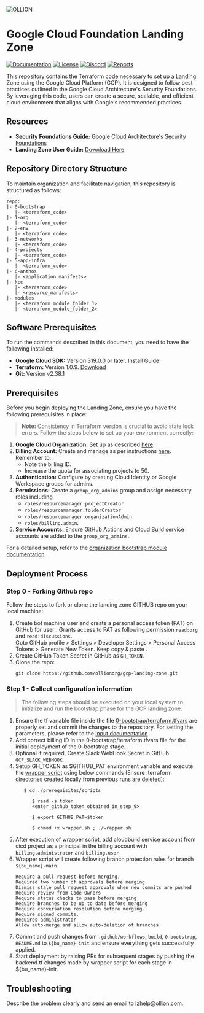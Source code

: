 
![OLLION](https://github.com/ollionorg/gcifi-lz/assets/88661454/464b63a2-b85b-4a82-a376-f11b72b639bf)

# Google Cloud Foundation Landing Zone

[![Documentation](https://img.shields.io/badge/Wiki-User_Guide-red?logo=read-the-docs)](https://github.com/ollionorg/gcp-landing-zone/wiki/User-Guide)
[![License](https://img.shields.io/badge/License-Apache_2.0-blue.svg)](https://opensource.org/licenses/Apache-2.0)
[![Discord](https://discordapp.com/api/guilds/1212635303412506694/widget.png?style=shield)](https://discord.gg/PCyyu2Xq)
[![Reports](https://img.shields.io/badge/Compliance_report-100%25-green.svg)](https://github.com/ollionorg/gcp-landing-zone/wiki/User-Guide#how-compliant-your-landing-zone-to-well-known-best-practices)


This repository contains the Terraform code necessary to set up a Landing Zone using the Google Cloud Platform (GCP). It is designed to follow best practices outlined in the Google Cloud Architecture's Security Foundations. By leveraging this code, users can create a secure, scalable, and efficient cloud environment that aligns with Google's recommended practices.

## Resources

- **Security Foundations Guide:** [Google Cloud Architecture's Security Foundations](https://cloud.google.com/architecture/security-foundations/using-example-terraform)
- **Landing Zone User Guide:** [Download Here](https://drive.google.com/file/d/1KY_WSmBY3_T5dyMH05WuYZ8siKpDDCZW/view?usp=sharing)

## Repository Directory Structure

To maintain organization and facilitate navigation, this repository is structured as follows:

```
repo:
|- 0-bootstrap
   |- <terraform_code>
|- 1-org
   |- <terraform_code>
|- 2-env
   |- <terraform_code>
|- 3-networks
   |- <terraform_code>
|- 4-projects
   |- <terraform_code>
|- 5-app-infra
   |- <terraform_code>
|- 6-anthos
   |- <application_manifests>   
|- kcc
   |- <terraform_code>
   |- <resource_manifests>
|- modules
   |- <terraform_module_folder_1>
   |- <terraform_module_folder_2>
```

## Software Prerequisites 

To run the commands described in this document, you need to have the following installed:

- **Google Cloud SDK:** Version 319.0.0 or later. [Install Guide](https://cloud.google.com/sdk/install)
- **Terraform:** Version 1.0.9. [Download](https://www.terraform.io/downloads.html)
- **Git:** Version v2.38.1


## Prerequisites

Before you begin deploying the Landing Zone, ensure you have the following prerequisites in place:

> **Note:** Consistency in Terraform version is crucial to avoid state lock errors. Follow the steps below to set up your environment correctly:

1. **Google Cloud Organization:** Set up as described [here](https://cloud.google.com/resource-manager/docs/creating-managing-organization).
2. **Billing Account:** Create and manage as per instructions [here](https://cloud.google.com/billing/docs/how-to/manage-billing-account). Remember to:
   - Note the billing ID.
   - Increase the quota for associating projects to 50.
3. **Authentication:** Configure by creating Cloud Identity or Google Workspace groups for admins.
4. **Permissions:** Create a `group_org_admins` group and assign necessary roles including 
     - `roles/resourcemanager.projectCreator`
     - `roles/resourcemanager.folderCreator `
     - `roles/resourcemanager.organizationAdmin`
     - `roles/billing.admin`.
5. **Service Accounts:** Ensure GitHub Actions and Cloud Build service accounts are added to the `group_org_admins`.

For a detailed setup, refer to the [organization bootstrap module documentation](https://github.com/terraform-google-modules/terraform-google-bootstrap).

## Deployment Process

### Step 0 - Forking Github repo

Follow the steps to fork or clone the landing zone GITHUB repo on your local machine:

1. Create bot machine user and create a personal access token (PAT) on GitHub for user .
   Grants access to PAT as following permission `read:org` and `read:discussions`.   
   Goto GitHub profile > Settings > Developer Settings > Personal Access Tokens > Generate New Token. Keep copy & paste .
2. Create GitHub Token Secret in GitHub as  `GH_TOKEN`.
3. Clone the repo:
      ```
      git clone https://github.com/ollionorg/gcp-landing-zone.git
      ```

### Step 1 - Collect configuration information

> The following steps should be executed on your local system to initialize and run the bootstrap phase for the GCP landing zone.

1. Ensure the tf variable file inside the file [0-bootstrap/terraform.tfvars](https://github.com/ollionorg/gcifi-lz/blob/main/0-bootstrap/terraform.tfvars) are properly set and commit the changes to the repository. For setting the parameters, please refer to the [input documentation](https://github.com/ollionorg/gcifi-lz/blob/main/0-bootstrap/README.md#inputs).
2. Add correct billing ID in the 0-bootstrap/terraform.tfvars file for the initial deployment of the 0-bootstrap stage.
3. Optional if required, Create Slack WebHook Secret in GitHub `GCF_SLACK_WEBHOOK`.
5. Setup GH_TOKEN as $GITHUB_PAT environment variable and execute the [wrapper script](https://github.com/ollionorg/gcifi-lz/blob/main/prerequisites/scripts/wrapper.sh) using below commands (Ensure .terraform directories created locally from previous runs are deleted):
   ```
      $ cd ./prerequisites/scripts

         $ read -s token
         <enter_github_token_obtained_in_step_9>

         $ export GITHUB_PAT=$token

         $ chmod +x wrapper.sh ; ./wrapper.sh
   ```
6. After execution of wrapper script, add cloudbuild service account from cicd project as a principal in the billing account with `billing.administrator` and `billing.user`
7. Wrapper script will create following branch protection rules for branch `${bu_name}-main`.
   ```
   Require a pull request before merging.
   Required two number of approvals before merging
   Dismiss stale pull request approvals when new commits are pushed
   Require review from Code Owners
   Require status checks to pass before merging
   Require branches to be up to date before merging
   Require conversation resolution before merging.
   Require signed commits.
   Requires administrator
   Allow auto-merge and allow auto-deletion of branches
   ```
8. Commit and push changes from `.github/workflows`, `build`, `0-bootstrap`, `README.md` to `${bu_name}-init` and ensure everything gets successfully applied. 
9. Start deployment by raising PRs for subsequent stages by pushing the backend.tf changes made by wrapper script for each stage in ${bu_name}-init.

      
## Troubleshooting

Describe the problem clearly and send an email to lzhelp@ollion.com.
